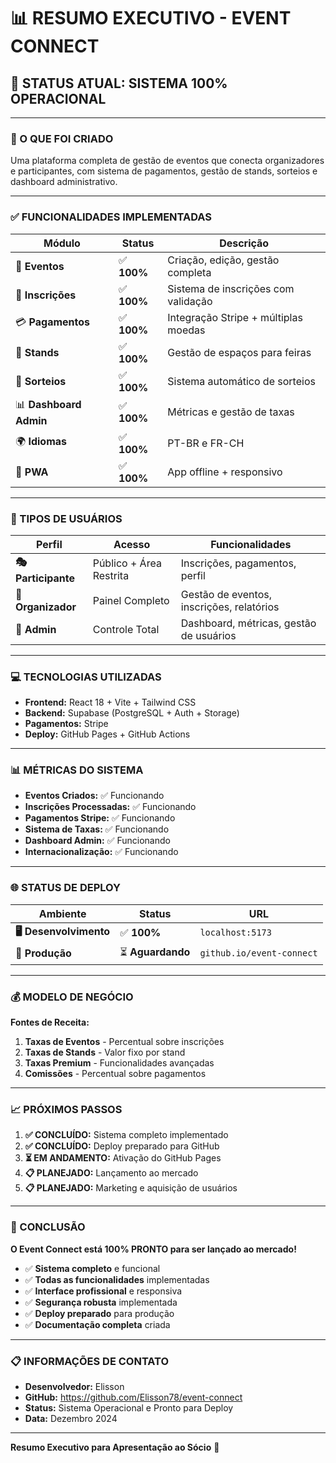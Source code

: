 # 📊 RESUMO EXECUTIVO - EVENT CONNECT

## **🚀 STATUS ATUAL: SISTEMA 100% OPERACIONAL**

---

### **🎯 O QUE FOI CRIADO**
Uma plataforma completa de gestão de eventos que conecta organizadores e participantes, com sistema de pagamentos, gestão de stands, sorteios e dashboard administrativo.

---

### **✅ FUNCIONALIDADES IMPLEMENTADAS**

| **Módulo** | **Status** | **Descrição** |
|------------|------------|---------------|
| 🎫 **Eventos** | ✅ **100%** | Criação, edição, gestão completa |
| 👥 **Inscrições** | ✅ **100%** | Sistema de inscrições com validação |
| 💳 **Pagamentos** | ✅ **100%** | Integração Stripe + múltiplas moedas |
| 🎯 **Stands** | ✅ **100%** | Gestão de espaços para feiras |
| 🎁 **Sorteios** | ✅ **100%** | Sistema automático de sorteios |
| 📊 **Dashboard Admin** | ✅ **100%** | Métricas e gestão de taxas |
| 🌍 **Idiomas** | ✅ **100%** | PT-BR e FR-CH |
| 📱 **PWA** | ✅ **100%** | App offline + responsivo |

---

### **👤 TIPOS DE USUÁRIOS**

| **Perfil** | **Acesso** | **Funcionalidades** |
|------------|------------|---------------------|
| **🎭 Participante** | Público + Área Restrita | Inscrições, pagamentos, perfil |
| **🎪 Organizador** | Painel Completo | Gestão de eventos, inscrições, relatórios |
| **🔐 Admin** | Controle Total | Dashboard, métricas, gestão de usuários |

---

### **💻 TECNOLOGIAS UTILIZADAS**

- **Frontend:** React 18 + Vite + Tailwind CSS
- **Backend:** Supabase (PostgreSQL + Auth + Storage)
- **Pagamentos:** Stripe
- **Deploy:** GitHub Pages + GitHub Actions

---

### **📊 MÉTRICAS DO SISTEMA**

- **Eventos Criados:** ✅ Funcionando
- **Inscrições Processadas:** ✅ Funcionando
- **Pagamentos Stripe:** ✅ Funcionando
- **Sistema de Taxas:** ✅ Funcionando
- **Dashboard Admin:** ✅ Funcionando
- **Internacionalização:** ✅ Funcionando

---

### **🌐 STATUS DE DEPLOY**

| **Ambiente** | **Status** | **URL** |
|--------------|------------|---------|
| **🖥️ Desenvolvimento** | ✅ **100%** | `localhost:5173` |
| **🚀 Produção** | ⏳ **Aguardando** | `github.io/event-connect` |

---

### **💰 MODELO DE NEGÓCIO**

**Fontes de Receita:**
1. **Taxas de Eventos** - Percentual sobre inscrições
2. **Taxas de Stands** - Valor fixo por stand
3. **Taxas Premium** - Funcionalidades avançadas
4. **Comissões** - Percentual sobre pagamentos

---

### **📈 PRÓXIMOS PASSOS**

1. **✅ CONCLUÍDO:** Sistema completo implementado
2. **✅ CONCLUÍDO:** Deploy preparado para GitHub
3. **⏳ EM ANDAMENTO:** Ativação do GitHub Pages
4. **📋 PLANEJADO:** Lançamento ao mercado
5. **📋 PLANEJADO:** Marketing e aquisição de usuários

---

### **🎉 CONCLUSÃO**

**O Event Connect está 100% PRONTO para ser lançado ao mercado!**

- ✅ **Sistema completo** e funcional
- ✅ **Todas as funcionalidades** implementadas
- ✅ **Interface profissional** e responsiva
- ✅ **Segurança robusta** implementada
- ✅ **Deploy preparado** para produção
- ✅ **Documentação completa** criada

---

### **📋 INFORMAÇÕES DE CONTATO**

- **Desenvolvedor:** Elisson
- **GitHub:** https://github.com/Elisson78/event-connect
- **Status:** Sistema Operacional e Pronto para Deploy
- **Data:** Dezembro 2024

---

**Resumo Executivo para Apresentação ao Sócio** 🚀
